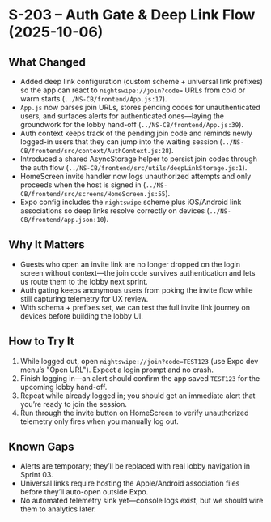 # S-203 – Auth Gate & Deep Link Flow (2025-10-06)

## What Changed
- Added deep link configuration (custom scheme + universal link prefixes) so the app can react to `nightswipe://join?code=` URLs from cold or warm starts (`../NS-CB/frontend/App.js:17`).
- `App.js` now parses join URLs, stores pending codes for unauthenticated users, and surfaces alerts for authenticated ones—laying the groundwork for the lobby hand-off (`../NS-CB/frontend/App.js:39`).
- Auth context keeps track of the pending join code and reminds newly logged-in users that they can jump into the waiting session (`../NS-CB/frontend/src/context/AuthContext.js:28`).
- Introduced a shared AsyncStorage helper to persist join codes through the auth flow (`../NS-CB/frontend/src/utils/deepLinkStorage.js:1`).
- HomeScreen invite handler now logs unauthorized attempts and only proceeds when the host is signed in (`../NS-CB/frontend/src/screens/HomeScreen.js:55`).
- Expo config includes the `nightswipe` scheme plus iOS/Android link associations so deep links resolve correctly on devices (`../NS-CB/frontend/app.json:10`).

## Why It Matters
- Guests who open an invite link are no longer dropped on the login screen without context—the join code survives authentication and lets us route them to the lobby next sprint.
- Auth gating keeps anonymous users from poking the invite flow while still capturing telemetry for UX review.
- With schema + prefixes set, we can test the full invite link journey on devices before building the lobby UI.

## How to Try It
1. While logged out, open `nightswipe://join?code=TEST123` (use Expo dev menu’s "Open URL"). Expect a login prompt and no crash.
2. Finish logging in—an alert should confirm the app saved `TEST123` for the upcoming lobby hand-off.
3. Repeat while already logged in; you should get an immediate alert that you’re ready to join the session.
4. Run through the invite button on HomeScreen to verify unauthorized telemetry only fires when you manually log out.

## Known Gaps
- Alerts are temporary; they’ll be replaced with real lobby navigation in Sprint 03.
- Universal links require hosting the Apple/Android association files before they’ll auto-open outside Expo.
- No automated telemetry sink yet—console logs exist, but we should wire them to analytics later.
